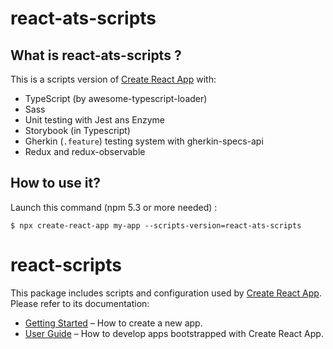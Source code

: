 # react-ats-scripts

## What is react-ats-scripts ?
This is a scripts version of [Create React App](https://github.com/facebookincubator/create-react-app) with:
* TypeScript (by awesome-typescript-loader)
* Sass
* Unit testing with Jest ans Enzyme
* Storybook (in Typescript)
* Gherkin (`.feature`) testing system with gherkin-specs-api
* Redux and redux-observable

## How to use it?

Launch this command (npm 5.3 or more needed) :
``` shell
$ npx create-react-app my-app --scripts-version=react-ats-scripts
```

# react-scripts

This package includes scripts and configuration used by [Create React App](https://github.com/facebookincubator/create-react-app).<br>
Please refer to its documentation:

* [Getting Started](https://github.com/facebookincubator/create-react-app/blob/master/README.md#getting-started) – How to create a new app.
* [User Guide](https://github.com/facebookincubator/create-react-app/blob/master/packages/react-scripts/template/README.md) – How to develop apps bootstrapped with Create React App.
